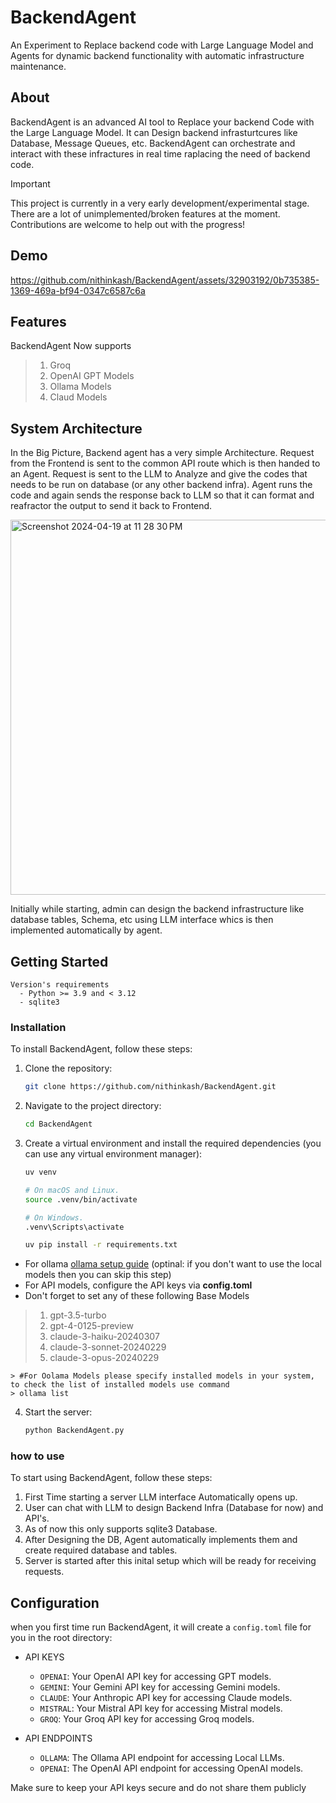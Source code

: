 <h1>BackendAgent</h1>

An Experiment to Replace backend code with Large Language Model and Agents for dynamic backend functionality with automatic infrastructure maintenance.

## About
BackendAgent is an advanced AI tool to Replace your backend Code with the Large Language Model. It can Design backend infrasturtcures like Database, Message Queues, etc. BackendAgent can orchestrate and interact with these infractures in real time raplacing the need of backend code.

> [!IMPORTANT]  
> This project is currently in a very early development/experimental stage. There are a lot of unimplemented/broken features at the moment. Contributions are welcome to help out with the progress!

## Demo

https://github.com/nithinkash/BackendAgent/assets/32903192/0b735385-1369-469a-bf94-0347c6587c6a

## Features

BackendAgent Now supports 
> 1. Groq 
> 2. OpenAI GPT Models
> 3. Ollama Models
> 4. Claud Models

## System Architecture

In the Big Picture, Backend agent has a very simple Architecture. Request from the Frontend is sent to the common API route which is then handed to an Agent. Request is sent to the LLM to Analyze and give the codes that needs to be run on database (or any other backend infra). Agent runs the code and again sends the response back to LLM so that it can format and reafractor the output to send it back to Frontend.

<img width="600" alt="Screenshot 2024-04-19 at 11 28 30 PM" src="https://github.com/nithinkash/BackendAgent/assets/32903192/6c251412-9d8a-4544-8927-7dde873acf1d">

Initially while starting, admin can design the backend infrastructure like database tables, Schema, etc using LLM interface whics is then implemented automatically by agent.  

## Getting Started

```
Version's requirements
  - Python >= 3.9 and < 3.12
  - sqlite3
```
### Installation

To install BackendAgent, follow these steps:

1. Clone the repository:
   ```bash
   git clone https://github.com/nithinkash/BackendAgent.git
   ```
2. Navigate to the project directory:
   ```bash
   cd BackendAgent
   ```
3. Create a virtual environment and install the required dependencies (you can use any virtual environment manager):
   ```bash
   uv venv
   
   # On macOS and Linux.
   source .venv/bin/activate

   # On Windows.
   .venv\Scripts\activate

   uv pip install -r requirements.txt
   ```

- For ollama [ollama setup guide](https://ollama.com/) (optinal: if you don't want to use the local models then you can skip this step)
- For API models, configure the API keys via **config.toml**
- Don't forget to set any of these following Base Models
>1. gpt-3.5-turbo
>2. gpt-4-0125-preview
>3. claude-3-haiku-20240307
>4. claude-3-sonnet-20240229
>5. claude-3-opus-20240229

```
> #For Oolama Models please specify installed models in your system, to check the list of installed models use command
> ollama list
```
4. Start the server:
   ```bash
   python BackendAgent.py
   ```
   
### how to use

To start using BackendAgent, follow these steps:
1. First Time starting a server LLM interface Automatically opens up.
2. User can chat with LLM to design Backend Infra (Database for now) and API's.
3. As of now this only supports sqlite3 Database.
4. After Designing the DB, Agent automatically implements them and create required database and tables.
5. Server is started after this inital setup which will be ready for receiving requests.

## Configuration

when you first time run BackendAgent, it will create a `config.toml` file for you in the root directory:

- API KEYS
   - `OPENAI`: Your OpenAI API key for accessing GPT models.
   - `GEMINI`: Your Gemini API key for accessing Gemini models.
   - `CLAUDE`: Your Anthropic API key for accessing Claude models.
   - `MISTRAL`: Your Mistral API key for accessing Mistral models.
   - `GROQ`: Your Groq API key for accessing Groq models.
     
- API ENDPOINTS
   - `OLLAMA`: The Ollama API endpoint for accessing Local LLMs.
   - `OPENAI`: The OpenAI API endpoint for accessing OpenAI models.

Make sure to keep your API keys secure and do not share them publicly
